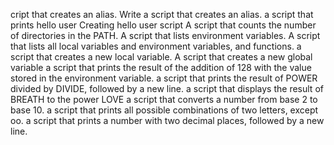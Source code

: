 cript that creates an alias.
Write a script that creates an alias.
 a script that prints hello user
Creating hello user script
A script that counts the number of directories in the PATH.
A script that lists environment variables.
A script that lists all local variables and environment variables, and functions.
a script that creates a new local variable.
A script that creates a new global variable
a script that prints the result of the addition of 128 with the value stored in the environment variable.
a script that prints the result of POWER divided by DIVIDE, followed by a new line.
a script that displays the result of BREATH to the power LOVE
a script that converts a number from base 2 to base 10.
a script that prints all possible combinations of two letters, except oo.
a script that prints a number with two decimal places, followed by a new line.

